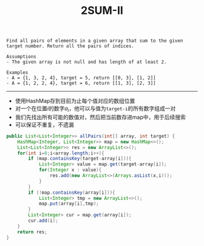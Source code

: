 ﻿---
layout: default
title: 2SUM-II
narrow: true
---
```
Find all pairs of elements in a given array that sum to the given target number. Return all the pairs of indices.

Assumptions
- The given array is not null and has length of at least 2.
    
Examples
- A = {1, 3, 2, 4}, target = 5, return [[0, 3], [1, 2]]
- A = {1, 2, 2, 4}, target = 6, return [[1, 3], [2, 3]]
```
***
- 使用HashMap存到目前为止每个值对应的数组位置
- 对一个在位置$i$的数字$a_i$，他可以与值为`target-i`的所有数字组成一对
- 我们先找出所有可能的数值对，然后把当前数存进map中，用于后续搜索
- 可以保证不重复，不遗漏
```java
public List<List<Integer>> allPairs(int[] array, int target) {  
    HashMap<Integer, List<Integer>> map = new HashMap<>();  
    List<List<Integer>> res = new ArrayList<>();  
    for(int i=0;i<array.length;i++){  
        if (map.containsKey(target-array[i])){  
            List<Integer> value = map.get(target-array[i]);  
            for(Integer x : value){  
                res.add(new ArrayList<>(Arrays.asList(x,i)));  
            }  
        }  
        if (!map.containsKey(array[i])){  
            List<Integer> tmp = new ArrayList<>();  
            map.put(array[i],tmp);  
        }  
        List<Integer> cur = map.get(array[i]);  
        cur.add(i);  
    }  
    return res;  
}
```